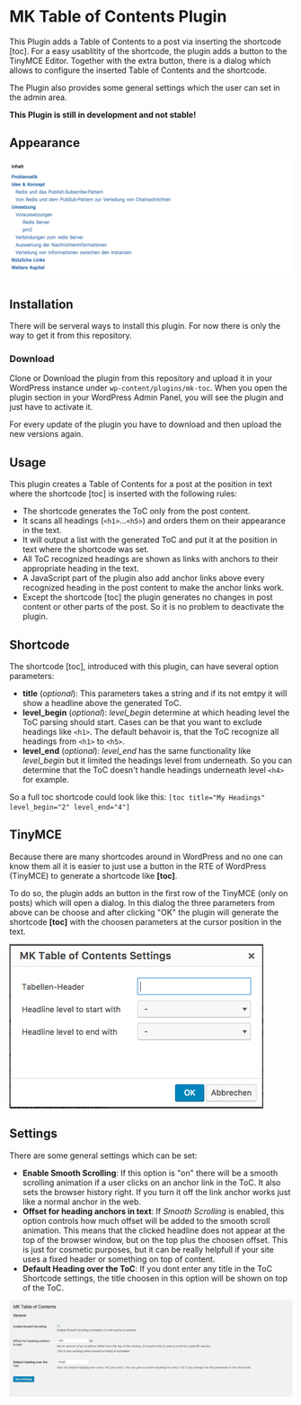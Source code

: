 # MK Table of Contents Plugin

This Plugin adds a Table of Contents to a post via inserting the shortcode [toc]. For a easy usablitity of the shortcode, the plugin adds a button to the TinyMCE Editor. Together with the extra button, there is a dialog which allows to configure the inserted Table of Contents and the shortcode.

The Plugin also provides some general settings which the user can set in the admin area.

**This Plugin is still in development and not stable!**

## Appearance

![Example ToC from this plugin](assets/screenshot-1.png)

## Installation
There will be serveral ways to install this plugin. For now there is only the way to get it from this repository.
### Download
Clone or Download the plugin from this repository and upload it in your WordPress instance under ```wp-content/plugins/mk-toc```. When you open the plugin section in your WordPress Admin Panel, you will see the plugin and just have to activate it.

For every update of the plugin you have to download and then upload the new versions again.

## Usage
This plugin creates a Table of Contents for a post at the position in text where the shortcode [toc] is inserted with the following rules:
* The shortcode generates the ToC only from the post content. 
* It scans all headings (```<h1>```...```<h5>```) and orders them on their appearance in the text.
* It will output a list with the generated ToC and put it at the position in text where the shortcode was set.
* All ToC recognized headings are shown as links with anchors to their appropriate heading in the text.
* A JavaScript part of the plugin also add anchor links above every recognized heading in the post content to make the anchor links work.
* Except the shortcode [toc] the plugin generates no changes in post content or other parts of the post. So it is no problem to deactivate the plugin.

## Shortcode
The shortcode [toc], introduced with this plugin, can have several option parameters:
* **title** (*optional*): This parameters takes a string and if its not emtpy it will show a headline above the generated ToC.
* **level_begin** (*optional*): *level_begin* determine at which heading level the ToC parsing should start. Cases can be that you want to exclude headings like ```<h1>```. The default behavoir is, that the ToC recognize all headings from ```<h1>``` to ```<h5>```.
* **level_end** (*optional*): *level_end* has the same functionality like *level_begin* but it limited the headings level from underneath. So you can determine that the ToC doesn't handle headings underneath level ```<h4>``` for example.

So a full toc shortcode could look like this: ```[toc title="My Headings" level_begin="2" level_end="4"]```

## TinyMCE

Because there are many shortcodes around in WordPress and no one can know them all it is easier to just use a button in the RTE of WordPress (TinyMCE) to generate a shortcode like **[toc]**.
 
To do so, the plugin adds an button in the first row of the TinyMCE (only on posts) which will open a dialog. In this dialog the three parameters from above can be choose and after clicking "OK" the plugin will generate the shortcode **[toc]** with the choosen parameters at the cursor position in the text.

![Shortcode dialog in TinyMCE](assets/screenshot-3.png)

## Settings

There are some general settings which can be set:
* **Enable Smooth Scrolling**: If this option is "on" there will be a smooth scrolling animation if a user clicks on an anchor link in the ToC. It also sets the browser history right. If you turn it off the link anchor works just like a normal anchor in the web.
* **Offset for heading anchors in text**: If *Smooth Scrolling* is enabled, this option controls how much offset will be added to the smooth scroll animation. This means that the clicked headline does not appear at the top of the browser window, but on the top plus the choosen offset. This is just for cosmetic purposes, but it can be really helpfull if your site uses a fixed header or something on top of content.
* **Default Heading over the ToC**: If you dont enter any title in the ToC Shortcode settings, the title choosen in this option will be shown on top of the ToC.

![General Settingscreen in Backend](assets/screenshot-2.png)